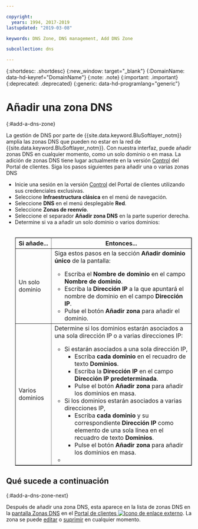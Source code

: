 ```yaml
---

copyright:
  years: 1994, 2017-2019
lastupdated: "2019-03-08"

keywords: DNS Zone, DNS management, Add DNS Zone

subcollection: dns

---
```



{:shortdesc: .shortdesc}
{:new_window: target="_blank"}
{:DomainName: data-hd-keyref="DomainName"}
{:note: .note}
{:important: .important}
{:deprecated: .deprecated}
{:generic: data-hd-programlang="generic"}

# Añadir una zona DNS
{:#add-a-dns-zone}

La gestión de DNS por parte de {{site.data.keyword.BluSoftlayer_notm}} amplía las zonas DNS que pueden no estar en la red de {{site.data.keyword.BluSoftlayer_notm}}. Con nuestra interfaz, puede añadir zonas DNS en cualquier momento, como un solo dominio o en masa. La adición de zonas DNS tiene lugar actualmente en la versión [Control](https://control.softlayer.com/) del Portal de clientes. Siga los pasos siguientes para añadir una o varias zonas DNS

* Inicie una sesión en la versión [Control](https://control.softlayer.com/) del Portal de clientes utilizando sus credenciales exclusivas.
* Seleccione **Infraestructura clásica** en el menú de navegación.
* Seleccione **DNS** en el menú desplegable **Red**.
* Seleccione **Zonas de reenvío**.
* Seleccione el separador **Añadir zona DNS** en la parte superior derecha.
* Determine si va a añadir un solo dominio o varios dominios:<br> <br><table border="1"><tbody><tr><th>Si añade...</th><th>Entonces...</th></tr><tr><td>Un solo dominio</td><td>Siga estos pasos en la sección <strong>Añadir dominio único</strong> de la pantalla:<br> <ul><li>Escriba el <strong>Nombre de dominio</strong> en el campo <strong>Nombre de dominio</strong>.</li><li>Escriba la <strong>Dirección IP</strong> a la que apuntará el nombre de dominio en el campo <strong>Dirección IP</strong>.</li><li>Pulse el botón <strong>Añadir zona</strong> para añadir el dominio.<br> </li></ul></td></tr><tr><td>Varios dominios</td><td>Determine si los dominios estarán asociados a una sola dirección IP o a varias direcciones IP:<br> <p> </p><p> </p><p> </p><p> </p><ul><li>Si estarán asociados a una sola dirección IP,<ul><li>Escriba <strong>cada dominio</strong> en el recuadro de texto <strong>Dominios</strong>.</li><li>Escriba la <strong>Dirección IP</strong> en el campo <strong>Dirección IP predeterminada</strong>.</li><li>Pulse el botón <strong>Añadir zona</strong> para añadir los dominios en masa.</li></ul></li><li>Si los dominios estarán asociados a varias direcciones IP,<ul><li>Escriba <strong>cada dominio</strong> y su correspondiente <strong>Dirección IP</strong> como elemento de una sola línea en el recuadro de texto <strong>Dominios</strong>.</li><li>Pulse el botón <strong>Añadir zona</strong> para añadir los dominios en masa.</li></ul></li><li> </li></ul></td></tr></tbody></table>

## Qué sucede a continuación
{:#add-a-dns-zone-next}

Después de añadir una zona DNS, esta aparece en la lista de zonas DNS en la [pantalla Zonas DNS](/docs/infrastructure/dns?topic=dns-use-the-dns-zones-screens) en el [Portal de clientes ![Icono de enlace externo](../../icons/launch-glyph.svg "Icono de enlace externo")](https://{DomainName}/). La zona se puede [editar](/docs/infrastructure/dns?topic=dns-edit-a-dns-zone-record) o [suprimir](/docs/infrastructure/dns?topic=dns-delete-a-dns-zone) en cualquier momento.


